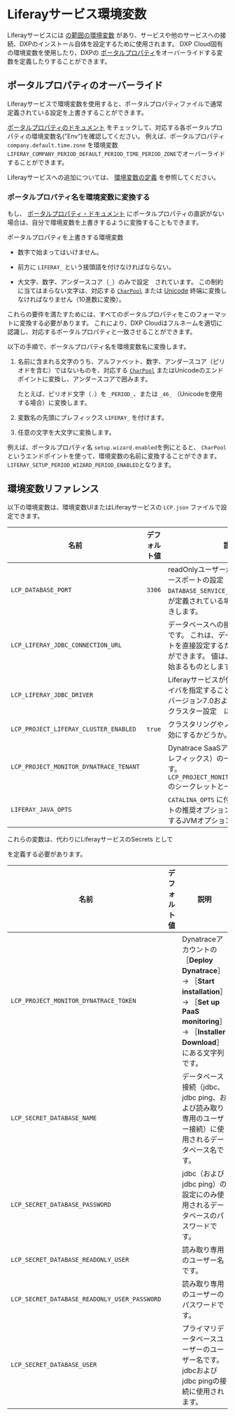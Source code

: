 # Liferayサービス環境変数

Liferayサービスには [の範囲の環境変数](#environoment-variables-reference) があり、サービスや他のサービスへの接続、DXPのインストール自体を設定するために使用されます。 DXP Cloud固有の環境変数を使用したり、DXPの [ポータルプロパティ](https://docs.liferay.com/dxp/portal/7.3-latest/propertiesdoc/portal.properties.html)をオーバーライドする変数を定義したりすることができます。

## ポータルプロパティのオーバーライド

Liferayサービスで環境変数を使用すると、ポータルプロパティファイルで通常定義されている設定を上書きすることができます。

[ポータルプロパティのドキュメント](https://docs.liferay.com/dxp/portal/7.3-latest/propertiesdoc/portal.properties.html) をチェックして、対応する各ポータルプロパティの環境変数名("Env")を確認してください。 例えば、ポータルプロパティ `company.default.time.zone` を環境変数 `LIFERAY_COMPANY_PERIOD_DEFAULT_PERIOD_TIME_PERIOD_ZONE`でオーバーライドすることができます。

Liferayサービスへの追加については、 [環境変数の定義](../reference/defining-environment-variables.md) を参照してください。

### ポータルプロパティ名を環境変数に変換する

もし、 [ポータルプロパティ・ドキュメント](https://docs.liferay.com/dxp/portal/7.3-latest/propertiesdoc/portal.properties.html) にポータルプロパティの直訳がない場合は、自分で環境変数を上書きするように変換することもできます。

ポータルプロパティを上書きする環境変数

* 数字で始まってはいけません。

* 前方に `LIFERAY_` という接頭語を付けなければならない。

* 大文字、数字、アンダースコア（`_`）のみで設定　されています。 この制約に当てはまらない文字は、対応する [`CharPool`](https://docs.liferay.com/dxp/portal/7.3-latest/javadocs/modules/core/petra/com.liferay.petra.string/) または [Unicode](https://unicode-table.com/en/) 終端に変換しなければなりません（10進数に変換）。

これらの要件を満たすためには、すべてのポータルプロパティをこのフォーマットに変換する必要があります。 これにより、DXP Cloudはフルネームを適切に認識し、対応するポータルプロパティと一致させることができます。

以下の手順で、ポータルプロパティ名を環境変数名に変換します。

1. 名前に含まれる文字のうち、アルファベット、数字、アンダースコア（ピリオドを含む）ではないものを、対応する [`CharPool`](https://docs.liferay.com/dxp/portal/7.3-latest/javadocs/modules/core/petra/com.liferay.petra.string/) またはUnicodeのエンドポイントに変換し、アンダースコアで囲みます。

    たとえば、ピリオド文字（`.`）を `_PERIOD_`、または `_46_` （Unicodeを使用する場合）に変換します。

1. 変数名の先頭にプレフィックス `LIFERAY_` を付けます。

1. 任意の文字を大文字に変換します。

例えば、ポータルプロパティ名 `setup.wizard.enabled`を例にとると、 `CharPool` というエンドポイントを使って、環境変数の名前に変換することができます。 `LIFERAY_SETUP_PERIOD_WIZARD_PERIOD_ENABLED`となります。

## 環境変数リファレンス

以下の環境変数は、環境変数UIまたはLiferayサービスの `LCP.json` ファイルで設定できます。

| 名前                                     | デフォルト値 | 説明                                                                                                   |
| -------------------------------------- | ------ | ---------------------------------------------------------------------------------------------------- |
| `LCP_DATABASE_PORT`                    | `3306` | readOnlyユーザーが使用するデータベースポートの設定　を設定します。 `DATABASE_SERVICE_PORT` infra 環境変数が定義されている場合は、それを上書きします。       |
| `LCP_LIFERAY_JDBC_CONNECTION_URL`      |        | データベースへの接続に使用されるURLです。 これは、データベース名とホストを直接設定するために使用することができます。 値は、 `jdbc:mysql://`で始まるものとします。          |
| `LCP_LIFERAY_JDBC_DRIVER`              |        | Liferayサービスが使用するMySQLドライバを指定することができます。 DXPバージョン7.0および7.1では、これはクラスター設定　にも使用されます。                      |
| `LCP_PROJECT_LIFERAY_CLUSTER_ENABLED`  | `true` | クラスタリングやノード間の通信を有効にするかどうか。                                                                           |
| `LCP_PROJECT_MONITOR_DYNATRACE_TENANT` |        | Dynatrace SaaSアカウントのURL（プレフィックス）の一部となる文字列です。 `LCP_PROJECT_MONITOR_DYNATRACE_TOKEN` のシークレットと一緒に使用します。 |
| `LIFERAY_JAVA_OPTS`                    |        | `CATALINA_OPTS` に付加されて、デフォルトの推奨オプションをオーバーライドするJVMオプションです。                                            |

これらの変数は、代わりにLiferayサービスのSecrets</a> として

を定義する必要があります。</p> 

| 名前                                           | デフォルト値 | 説明                                                                                                                                         |
| -------------------------------------------- | ------ | ------------------------------------------------------------------------------------------------------------------------------------------ |
| `LCP_PROJECT_MONITOR_DYNATRACE_TOKEN`        |        | Dynatraceアカウントの ［**Deploy Dynatrace**］ &rarr; ［**Start installation**］ &rarr; ［**Set up PaaS monitoring**］ &rarr; ［**Installer Download**］ にある文字列です。 |
| `LCP_SECRET_DATABASE_NAME`                   |        | データベース接続（jdbc、jdbc ping、および読み取り専用のユーザー接続）に使用されるデータベース名です。                                                                                  |
| `LCP_SECRET_DATABASE_PASSWORD`               |        | jdbc（およびjdbc ping）の設定にのみ使用されるデータベースのパスワードです。                                                                                               |
| `LCP_SECRET_DATABASE_READONLY_USER`          |        | 読み取り専用のユーザー名です。                                                                                                                            |
| `LCP_SECRET_DATABASE_READONLY_USER_PASSWORD` |        | 読み取り専用のユーザーのパスワードです。                                                                                                                       |
| `LCP_SECRET_DATABASE_USER`                   |        | プライマリデータベースユーザーのユーザー名です。 jdbcおよびjdbc pingの接続に使用されます。                                                                                       |
